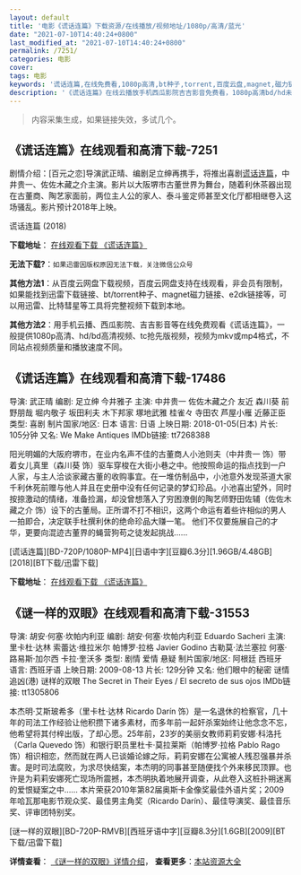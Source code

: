 ```yaml
---
layout: default
title: '电影《谎话连篇》下载资源/在线播放/视频地址/1080p/高清/蓝光'
date: "2021-07-10T14:40:24+0800"
last_modified_at: "2021-07-10T14:40:24+0800"
permalink: /7251/
categories: 电影
cover:
tags: 电影
keywords: '谎话连篇,在线免费看,1080p高清,bt种子,torrent,百度云盘,magnet,磁力链,迅雷下载资源'
description: '《谎话连篇》在线云播放手机西瓜影院吉吉影音免费看，1080p高清bd/hd未删减完整版和tc抢先枪版，mkv/mp4格式，附带bt/torrent种子、magnet/磁力链、百度云盘、网盘资源迅雷下载链接'
---
```


>内容采集生成，如果链接失效，多试几个。


## 《谎话连篇》在线观看和高清下载-7251

剧情介绍：[百元之恋]导演武正晴、编剧足立绅再携手，将推出喜剧[谎话连篇](嘘八百，日文暂译)，中井贵一、佐佐木藏之介主演。影片以大阪堺市古董世界为舞台，随着利休茶器出现在古董商、陶艺家面前，两位主人公的家人、泰斗鉴定师甚至文化厅都相继卷入这场骚乱。影片预计2018年上映。


谎话连篇 (2018)

**下载地址**： [在线观看下载 《谎话连篇》](https://www.btbtdy.me/btdy/dy13247.html) 


**无法下载?**：`如果迅雷因版权原因无法下载，关注微信公众号 `

**其他方法1**：从百度云网盘下载视频，百度云网盘支持在线观看，非会员有限制，如果能找到迅雷下载链接、bt/torrent种子、magnet磁力链接、e2dk链接等，可以用迅雷、比特彗星等工具将完整视频下载到本地。

**其他方法2**：用手机云播、西瓜影院、吉吉影音等在线免费观看《谎话连篇》，一般提供1080p高清、hd/bd高清视频、tc抢先版视频，视频为mkv或mp4格式，不同站点视频质量和播放速度不同。


## 《谎话连篇》在线观看和高清下载-17486

导演: 武正晴 编剧: 足立绅 今井雅子 主演: 中井贵一 佐佐木藏之介 友近 森川葵 前野朋哉 堀内敬子 坂田利夫 木下邦家 塚地武雅 桂雀々 寺田农 芦屋小雁 近藤正臣 类型: 喜剧 制片国家/地区: 日本 语言: 日语 上映日期: 2018-01-05(日本) 片长: 105分钟 又名: We Make Antiques IMDb链接: tt7268388

阳光明媚的大阪府堺市，在业内名声不佳的古董商人小池则夫（中井贵一 饰）带着女儿真里（森川葵 饰）驱车穿梭在大街小巷之中。他按照命运的指点找到一户人家，与主人洽谈家藏古董的收购事宜。在一堆仿制品中，小池意外发现茶道大家千利休死前赠与他人并且在史册中没有任何记录的梦幻珍品。小池喜出望外，同时按捺激动的情绪，准备捡漏，却没曾想落入了穷困潦倒的陶艺师野田佐辅（佐佐木藏之介 饰）设下的古董局。正所谓不打不相识，这两个命运有着些许相似的男人一拍即合，决定联手杜撰利休的绝命珍品大赚一笔。 他们不仅要施展自己的才华，更要向混迹古董界的蝇营狗苟之徒发起挑战……


[谎话连篇][BD-720P/1080P-MP4][日语中字][豆瓣6.3分][1.96GB/4.48GB][2018][BT下载/迅雷下载]

**下载地址**： [在线观看下载 《谎话连篇》](https://www.btdx8.com/torrent/hhlp_2018.html) 


## 《谜一样的双眼》在线观看和高清下载-31553

导演: 胡安·何塞·坎帕内利亚 编剧: 胡安·何塞·坎帕内利亚 Eduardo Sacheri 主演: 里卡杜·达林 索蕾达·维拉米尔 帕博罗·拉格 Javier Godino 古勒莫·法兰塞拉 何塞·路易斯·加尔西 卡拉·奎沃多 类型: 剧情 爱情 悬疑 制片国家/地区: 阿根廷 西班牙 语言: 西班牙语 上映日期: 2009-08-13 片长: 129分钟 又名: 他们眼中的秘密 谜情追凶(港) 谜样的双眼 The Secret in Their Eyes / El secreto de sus ojos IMDb链接: tt1305806

本杰明·艾斯玻希多（里卡杜·达林 Ricardo Darín 饰）是一名退休的检察官，几十年的司法工作经验让他积攒下诸多素材，而多年前一起奸杀案始终让他念念不忘，他希望将其付梓出版，了却心愿。25年前，23岁的美丽女教师莉莉安娜·科洛托（Carla Quevedo 饰）和银行职员里杜卡·莫拉莱斯（帕博罗·拉格 Pablo Rago 饰）相识相恋，然而就在两人已谈婚论嫁之际，莉莉安娜在公寓被人残忍强暴并杀害。是时司法腐败，为求尽快结案，本杰明的同事甚至随便找个外来移民顶罪。也许是为莉莉安娜死亡现场所震撼，本杰明执着地展开调查，从此卷入这桩扑朔迷离的爱恨疑案之中…… 本片荣获2010年第82届奥斯卡金像奖最佳外语片奖；2009年哈瓦那电影节观众奖、最佳男主角奖（Ricardo Darín）、最佳导演奖、最佳音乐奖、评审团特别奖。


[谜一样的双眼][BD-720P-RMVB][西班牙语中字][豆瓣8.3分][1.6GB][2009][BT下载/迅雷下载]

**详情查看**： [《谜一样的双眼》详情介绍](/movie/31553/)， **查看更多**：[本站资源大全](/movie/t/all/)

